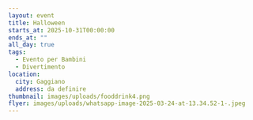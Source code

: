 ```yaml
---
layout: event
title: Halloween
starts_at: 2025-10-31T00:00:00
ends_at: ""
all_day: true
tags:
  - Evento per Bambini
  - Divertimento
location:
  city: Gaggiano
  address: da definire
thumbnail: images/uploads/fooddrink4.png
flyer: images/uploads/whatsapp-image-2025-03-24-at-13.34.52-1-.jpeg
---
```

